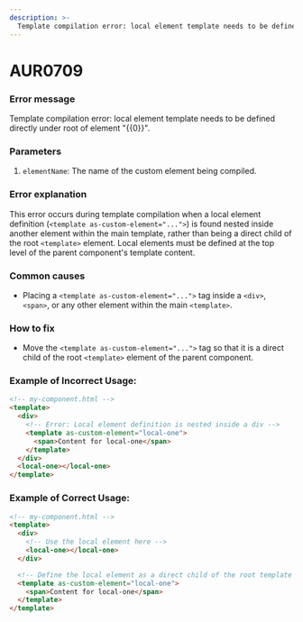 ```yaml
---
description: >-
  Template compilation error: local element template needs to be defined directly under root of element "yyyy".
---
```


# AUR0709

### **Error message**

Template compilation error: local element template needs to be defined directly under root of element "{{0}}".

### **Parameters**

1.  `elementName`: The name of the custom element being compiled.

### Error explanation

This error occurs during template compilation when a local element definition (`<template as-custom-element="...">`) is found nested inside another element within the main template, rather than being a direct child of the root `<template>` element. Local elements must be defined at the top level of the parent component's template content.

### Common causes

- Placing a `<template as-custom-element="...">` tag inside a `<div>`, `<span>`, or any other element within the main `<template>`.

### How to fix

- Move the `<template as-custom-element="...">` tag so that it is a direct child of the root `<template>` element of the parent component.

### Example of Incorrect Usage:

```html
<!-- my-component.html -->
<template>
  <div>
    <!-- Error: Local element definition is nested inside a div -->
    <template as-custom-element="local-one">
      <span>Content for local-one</span>
    </template>
  </div>
  <local-one></local-one>
</template>
```

### Example of Correct Usage:

```html
<!-- my-component.html -->
<template>
  <div>
    <!-- Use the local element here -->
    <local-one></local-one>
  </div>

  <!-- Define the local element as a direct child of the root template -->
  <template as-custom-element="local-one">
    <span>Content for local-one</span>
  </template>
</template>
```
